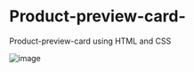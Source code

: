 # Product-preview-card-
Product-preview-card using HTML and CSS

![image](https://github.com/okuhlemadida/Product-preview-card-/assets/111228251/50e424c3-8f99-4c53-8a20-13fc4918797d)

